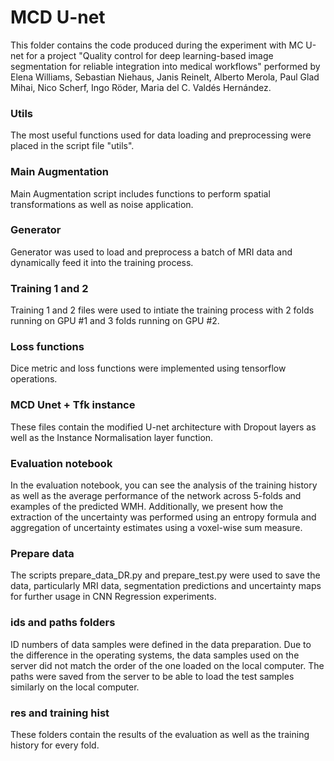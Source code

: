 # MCD U-net

This folder contains the code produced during the experiment with MC U-net for a project "Quality control for deep learning-based image segmentation for reliable integration into medical workflows" performed by Elena Williams, Sebastian Niehaus, Janis Reinelt, Alberto Merola, Paul Glad Mihai,  Nico Scherf, Ingo Röder, Maria del C. Valdés Hernández.


### Utils

The most useful functions used for data loading and preprocessing were placed in the script file "utils".

### Main Augmentation

Main Augmentation script includes functions to perform spatial transformations as well as noise application.

### Generator 

Generator was used to load and preprocess a batch of MRI data and dynamically feed it into the training process.

### Training 1 and 2

Training 1 and 2 files were used to intiate the training process with 2 folds running on GPU #1 and 3 folds running on GPU #2.

### Loss functions

Dice metric and loss functions were implemented using tensorflow operations.

### MCD Unet + Tfk instance

These files contain the modified U-net architecture with Dropout layers as well as the Instance Normalisation layer function.

### Evaluation notebook

In the evaluation notebook, you can see the analysis of the training history as well as the average performance of the network across 5-folds and examples of the predicted WMH. Additionally, we present how the extraction of the uncertainty was performed using an entropy formula and aggregation of uncertainty estimates using a voxel-wise sum measure.

### Prepare data

The scripts prepare_data_DR.py and prepare_test.py were used to save the data, particularly MRI data, segmentation predictions and uncertainty maps for further usage in CNN Regression experiments.

### ids and paths folders

ID numbers of data samples were defined in the data preparation. Due to the difference in the operating systems, the data samples used on the server did not match the order of the one loaded on the local computer. The paths were saved from the server to be able to load the test samples similarly on the local computer.

### res and training hist

These folders contain the results of the evaluation as well as the training history for every fold.
